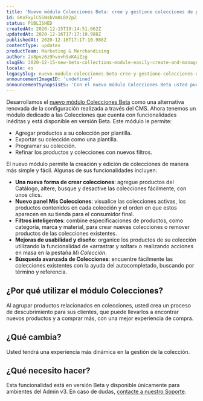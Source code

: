 ```yaml
---
title: 'Nuevo módulo Colecciones Beta: cree y gestione colecciones de productos con practicidad '
id: 6KvFxylC5SNsbVm8L8XZpZ
status: PUBLISHED
createdAt: 2020-12-15T19:14:51.662Z
updatedAt: 2020-12-16T17:17:10.988Z
publishedAt: 2020-12-16T17:17:10.988Z
contentType: updates
productTeam: Marketing & Merchandising
author: 2o8pvz6z9hvxvhSoKAiZzg
slugEN: 2020-12-15-new-beta-collections-module-easily-create-and-manage-product-collections
locale: es
legacySlug: nuevo-modulo-colecciones-beta-cree-y-gestione-colecciones-de-productos-con
announcementImageID: 'undefined'
announcementSynopsisES: 'Con el nuevo módulo Colecciones Beta usted puede crear colecciones con mayor facilidad.'
---
```


Desarrollamos el [nuevo módulo Colecciones Beta](https://help.vtex.com/es/tutorial/registrar-colecciones-beta--yJBHqNMViOAnnnq4fyOye#) como una alternativa renovada de la configuración realizada a través del CMS. Ahora tenemos un módulo dedicado a las Colecciones que cuenta con funcionalidades inéditas y está disponible en versión Beta. Este módulo le permite:

- Agregar productos a su colección por plantilla.
- Exportar su colección como una plantilla.
- Programar su colección.
- Refinar los productos y colecciones con nuevos filtros.

El nuevo módulo permite la creación y edición de colecciones de manera más simple y fácil. Algunas de sus funcionalidades incluyen:

- __Una nueva forma de crear colecciones__: agregue productos del Catálogo, altere, busque y desactive las colecciones fácilmente, con unos clics.
- __Nuevo panel Mis Colecciones__: visualice las colecciones activas, los productos contenidos en cada colección y el orden en que estos aparecen en su tienda para el consumidor final.  
- __Filtros inteligentes__: combine especificaciones de productos, como categoría, marca y material, para crear nuevas colecciones o remover productos de las colecciones existentes.
- __Mejoras de usabilidad y diseño__: organice los productos de su colección utilizando la funcionalidad de «arrastrar y soltar» o realizando acciones en masa en la pestaña *Mi Colección*.
- __Búsqueda avanzada de Colecciones__: encuentre fácilmente las colecciones existentes con la ayuda del autocompletado, buscando por término y referencia.

## ¿Por qué utilizar el módulo Colecciones? 

Al agrupar productos relacionados en colecciones, usted crea un proceso de descubrimiento para sus clientes, que puede llevarlos a encontrar nuevos productos y a comprar más, con una mejor experiencia de compra.

## ¿Qué cambia?

Usted tendrá una experiencia más dinámica en la gestión de la colección.

## ¿Qué necesito hacer?

Esta funcionalidad está en versión Beta y disponible únicamente para ambientes del Admin v3. En caso de dudas, [contacte a nuestro Soporte](https://support.vtex.com/hc/pt-br/requests).

